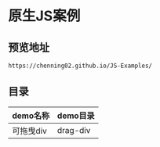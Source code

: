 # 原生JS案例

## 预览地址

```
https://chenning02.github.io/JS-Examples/
```

## 目录

| demo名称  | demo目录 |
| --------- | -------- |
| 可拖曳div | drag-div |

